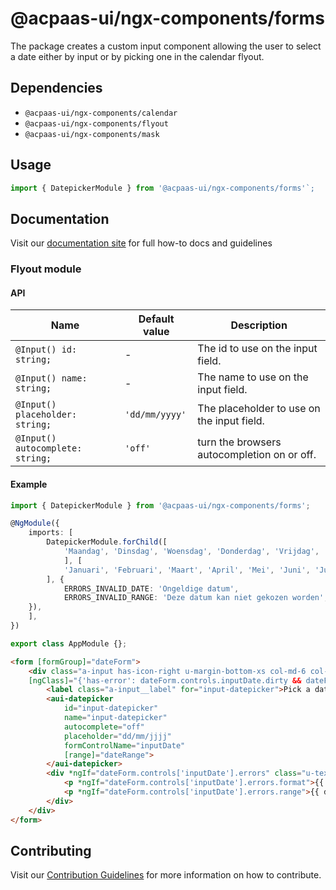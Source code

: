 # @acpaas-ui/ngx-components/forms
The package creates a custom input component allowing the user to select a date either by input or by picking one in the calendar flyout.

## Dependencies
* `@acpaas-ui/ngx-components/calendar`
* `@acpaas-ui/ngx-components/flyout`
* `@acpaas-ui/ngx-components/mask`

## Usage

```typescript
import { DatepickerModule } from '@acpaas-ui/ngx-components/forms'`;
```

## Documentation

Visit our [documentation site](https://acpaas-ui.digipolis.be/) for full how-to docs and guidelines

### Flyout module

#### API

| Name         | Default value | Description |
| -----------  | ------ | -------------------------- |
| `@Input() id: string;` | - | The id to use on the input field. |
| `@Input() name: string;` | - | The name to use on the input field. |
| `@Input() placeholder: string;` | `'dd/mm/yyyy'`| The placeholder to use on the input field. |
| `@Input() autocomplete: string;` | `'off'` |  turn the browsers autocompletion on or off. |

#### Example

```typescript
import { DatepickerModule } from '@acpaas-ui/ngx-components/forms';

@NgModule({
	imports: [
		DatepickerModule.forChild([
			'Maandag', 'Dinsdag', 'Woensdag', 'Donderdag', 'Vrijdag', 'Zaterdag', 'Zondag',
			], [
			'Januari', 'Februari', 'Maart', 'April', 'Mei', 'Juni', 'Juli', 'Augustus', 'September', 'Oktober', 'November', 'December',
		], {
			ERRORS_INVALID_DATE: 'Ongeldige datum',
			ERRORS_INVALID_RANGE: 'Deze datum kan niet gekozen worden',
	}),
	],
})

export class AppModule {};
```

```html
<form [formGroup]="dateForm">
	<div class="a-input has-icon-right u-margin-bottom-xs col-md-6 col-xs-12"
	[ngClass]="{'has-error': dateForm.controls.inputDate.dirty && dateForm.controls.inputDate.invalid}">
		<label class="a-input__label" for="input-datepicker">Pick a date</label>
		<aui-datepicker
			id="input-datepicker"
			name="input-datepicker"
			autocomplete="off"
			placeholder="dd/mm/jjjj"
			formControlName="inputDate"
			[range]="dateRange">
		</aui-datepicker>
		<div *ngIf="dateForm.controls['inputDate'].errors" class="u-text-danger u-margin-bottom-xs">
			<p *ngIf="dateForm.controls['inputDate'].errors.format">{{ dateForm.controls['inputDate'].errors.format }}</p>
			<p *ngIf="dateForm.controls['inputDate'].errors.range">{{ dateForm.controls['inputDate'].errors.range }}</p>
		</div>
	</div>
</form>
```

## Contributing

Visit our [Contribution Guidelines](../../../../../CONTRIBUTING.md) for more information on how to contribute.
